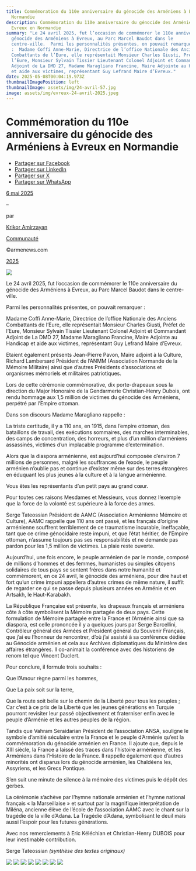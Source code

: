 ```yaml
---
title: Commémoration du 110e anniversaire du génocide des Arméniens à Evreux en
  Normandie
description: Commémoration du 110e anniversaire du génocide des Arméniens à
  Evreux en Normandie
summary: "Le 24 avril 2025, fut l’occasion de commémorer le 110e anniversaire du
  génocide des Arméniens à Evreux, au Parc Marcel Baudot dans le
  centre-ville.  Parmi les personnalités présentes, on pouvait remarquer
  :  Madame Coffi Anne-Marie, Directrice de l’office Nationale des Anciens
  Combattants de l’Eure, elle représentait Monsieur Charles Giusti, Préfet de
  l’Eure, Monsieur Sylvain Tissier Lieutenant Colonel Adjoint et Commandant
  Adjoint de La DMD 27, Madame Maragliano Francine, Maire Adjointe au Handicap
  et aide aux victimes, représentant Guy Lefrand Maire d’Evreux."
date: 2025-05-08T00:04:19.973Z
thumbnailImagePosition: left
thumbnailImage: assets/img/24-avril-57.jpg
image: assets/img/evreux-24-avril-2025.jpeg
---
```

<!--StartFragment-->

# Commémoration du 110e anniversaire du génocide des Arméniens à Evreux en Normandie

* [Partager sur Facebook](https://www.facebook.com/sharer/sharer.php?u=https%3A%2F%2Fwww.armenews.com%2Fcommemoration-du-110e-anniversaire-du-genocide-des-armeniens-a-evreux-en-normandie%2F&title=Comm%C3%A9moration%20du%20110e%20anniversaire%20du%20g%C3%A9nocide%20des%20Arm%C3%A9niens%20%C3%A0%20Evreux%20en%20Normandie)
* [Partager sur LinkedIn](https://www.linkedin.com/shareArticle?mini=true&url=https%3A%2F%2Fwww.armenews.com%2Fcommemoration-du-110e-anniversaire-du-genocide-des-armeniens-a-evreux-en-normandie%2F&title=Comm%C3%A9moration%20du%20110e%20anniversaire%20du%20g%C3%A9nocide%20des%20Arm%C3%A9niens%20%C3%A0%20Evreux%20en%20Normandie)
* [Partager sur X](https://x.com/share?url=https%3A%2F%2Fwww.armenews.com%2Fcommemoration-du-110e-anniversaire-du-genocide-des-armeniens-a-evreux-en-normandie%2F&text=Comm%C3%A9moration%20du%20110e%20anniversaire%20du%20g%C3%A9nocide%20des%20Arm%C3%A9niens%20%C3%A0%20Evreux%20en%20Normandie)
* [Partager sur WhatsApp](https://api.whatsapp.com/send?text=Comm%C3%A9moration%20du%20110e%20anniversaire%20du%20g%C3%A9nocide%20des%20Arm%C3%A9niens%20%C3%A0%20Evreux%20en%20Normandie%20%E2%80%94%20https%3A%2F%2Fwww.armenews.com%2Fcommemoration-du-110e-anniversaire-du-genocide-des-armeniens-a-evreux-en-normandie%2F)

[6 mai 2025](https://www.armenews.com/commemoration-du-110e-anniversaire-du-genocide-des-armeniens-a-evreux-en-normandie/)

–

par

[Krikor Amirzayan](https://www.armenews.com/author/krikor56/)

[Communauté](https://www.armenews.com/categorie/communaute/)

©armenews.com

[2025](https://www.armenews.com/commemoration-du-110e-anniversaire-du-genocide-des-armeniens-a-evreux-en-normandie/)

![](https://www.armenews.com/wp-content/uploads/2025/05/333D-1.jpeg)

Le 24 avril 2025, fut l’occasion de commémorer le 110e anniversaire du génocide des Arméniens à Evreux, au Parc Marcel Baudot dans le centre-ville.

Parmi les personnalités présentes, on pouvait remarquer :

Madame Coffi Anne-Marie, Directrice de l’office Nationale des Anciens Combattants de l’Eure, elle représentait Monsieur Charles Giusti, Préfet de l’Eure, Monsieur Sylvain Tissier Lieutenant Colonel Adjoint et Commandant Adjoint de La DMD 27, Madame Maragliano Francine, Maire Adjointe au Handicap et aide aux victimes, représentant Guy Lefrand Maire d’Evreux.

Etaient également présents Jean-Pierre Pavon, Maire adjoint à la Culture, Richard Lambersard Président de l’ANMM (Association Normande de la Mémoire Militaire) ainsi que d’autres Présidents d’associations et organismes mémoriels et militaires patriotiques.

Lors de cette cérémonie commémorative, dix porte-drapeaux sous la direction du Major Honoraire de la Gendarmerie Christian-Henry Dubois, ont rendu hommage aux 1,5 million de victimes du génocide des Arméniens, perpétré par l’Empire ottoman.

Dans son discours Madame Maragliano rappelle :

La triste certitude, il y a 110 ans, en 1915, dans l’empire ottoman, des bataillons de travail, des exécutions sommaires, des marches interminables, des camps de concentration, des horreurs, et plus d’un million d’arméniens assassinés, victimes d’un implacable programme d’extermination.

Alors que la diaspora arménienne, est aujourd’hui composée d’environ 7 millions de personnes, malgré les souffrances de l’exode, le peuple arménien n’oublie pas et continue d’exister même sur des terres étrangères en éduquant les plus jeunes à la culture et à la langue arménienne.

Vous êtes les représentants d’un petit pays au grand cœur.

Pour toutes ces raisons Mesdames et Messieurs, vous donnez l’exemple que la force de la volonté est supérieure à la force des armes.

Serge Tateossian Président de AAMC (Association Arménienne Mémoire et Culture), AAMC rappelle que 110 ans ont passé, et les français d’origine arménienne souffrent terriblement de ce traumatisme incurable, ineffaçable, tant que ce crime génocidaire reste impuni, et que l’état héritier, de l’Empire ottoman, n’assume toujours pas ses responsabilités et ne demande pas pardon pour les 1,5 million de victimes. La plaie reste ouverte.

Aujourd’hui, une fois encore, le peuple arménien de par le monde, composé de millions d’hommes et des femmes, humanistes ou simples citoyens solidaires de tous pays se sentent frères dans notre humanité et commémorent, en ce 24 avril, le génocide des arméniens, pour dire haut et fort qu’un crime impuni appellera d’autres crimes de même nature, il suffit de regarder ce qui se passe depuis plusieurs années en Arménie et en Artsakh, le Haut-Karabakh.

La République Française est présente, les drapeaux français et arméniens côte à côte symbolisent la Mémoire partagée de deux pays. Cette formulation de Mémoire partagée entre la France et l’Arménie ainsi que sa diaspora, est celle prononcée il y a quelques jours par Serge Barcellini, Contrôleur général des Armées et Président général du Souvenir Français, que j’ai eu l’honneur de rencontrer, d’où j’ai assisté à sa conférence dédiée au Génocide arménien et cela aux Archives diplomatiques du Ministère des affaires étrangères. Il co-animait la conférence avec des historiens de renom tel que Vincent Duclert.

Pour conclure, il formule trois souhaits :

Que l’Amour règne parmi les hommes,

Que La paix soit sur la terre,

Que la route soit belle sur le chemin de la Liberté pour tous les peuples ; Car c’est à ce prix de la Liberté que les jeunes générations en Turquie pourront revisiter leur passé objectivement et fraterniser enfin avec le peuple d’Arménie et les autres peuples de la région.

Tandis que Vahram Seraidarian Président de l’association ANSA, souligne le symbole d’amitié séculaire entre la France et le peuple d’Arménie qu’est la commémoration du génocide arménien en France. Il ajoute que, depuis le XIII siècle, la France a laissé des traces dans l’histoire arménienne, et les Arméniens dans l’Histoire de la France. Il rappelle également que d’autres minorités ont disparus lors du génocide arménien, les Chaldéens les, Assyriens, et les Grecs Pontique.

S’en suit une minute de silence à la mémoire des victimes puis le dépôt des gerbes.

La cérémonie s’achève par l’hymne nationale arménien et l’hymne national français « la Marseillaise » et surtout par la magnifique interprétation de Miléna, ancienne élève de l’école de l’association AAMC avec le chant sur la tragédie de la ville d’Adana. La Tragédie d’Adana, symbolisant le deuil mais aussi l’espoir pour les futures générations.

Avec nos remerciements à Eric Kéléchian et Christian-Henry DUBOIS pour leur inestimable contribution.

Serge Tateossian *(synthèse des textes originaux)*

![](https://www.armenews.com/wp-content/uploads/2025/05/333A.jpeg) ![](https://www.armenews.com/wp-content/uploads/2025/05/333B.jpeg) ![](https://www.armenews.com/wp-content/uploads/2025/05/333C.jpeg) ![](https://www.armenews.com/wp-content/uploads/2025/05/334.jpeg) ![](https://www.armenews.com/wp-content/uploads/2025/05/334A.jpeg) ![](https://www.armenews.com/wp-content/uploads/2025/05/334B.jpeg) ![](https://www.armenews.com/wp-content/uploads/2025/05/334C.jpeg) ![](https://www.armenews.com/wp-content/uploads/2025/05/334E.jpeg)

<!--EndFragment-->